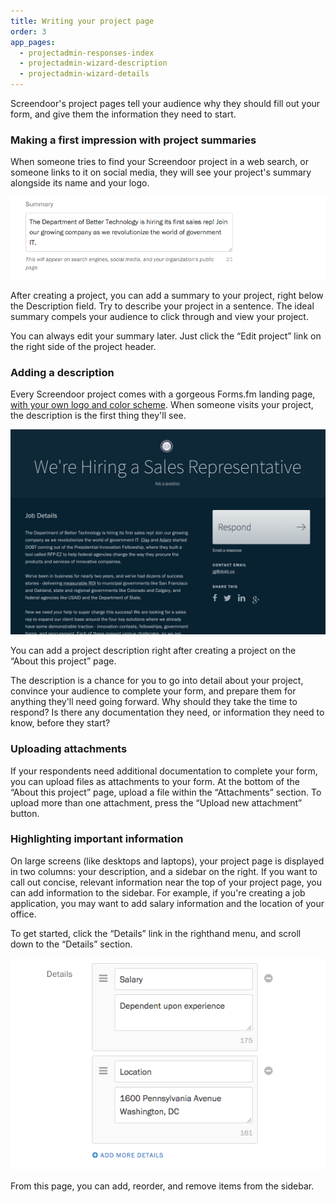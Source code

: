 ```yaml
---
title: Writing your project page
order: 3
app_pages:
  - projectadmin-responses-index
  - projectadmin-wizard-description
  - projectadmin-wizard-details
---
```


Screendoor's project pages tell your audience why they should fill out your form, and give them the information they need to start.

### Making a first impression with project summaries

When someone tries to find your Screendoor project in a web search, or someone links to it on social media, they will see your project's summary alongside its name and your logo.

![Adding a project summary.](../images/project_page_1.png)

After creating a project, you can add a summary to your project, right below the Description field. Try to describe your project in a sentence. The ideal summary compels your audience to click through and view your project.

You can always edit your summary later. Just click the &ldquo;Edit project&rdquo; link on the right side of the project header.

### Adding a description

Every Screendoor project comes with a gorgeous Forms.fm landing page, [with your own logo and color scheme](/articles/screendoor/projects/branding_your_forms.html). When someone visits your project, the description is the first thing they'll see.

![An example of a project description.](../images/project_page_2.png)

You can add a project description right after creating a project on the &ldquo;About this project&rdquo; page.

The description is a chance for you to go into detail about your project, convince your audience to complete your form, and prepare them for anything they'll need going forward. Why should they take the time to respond? Is there any documentation they need, or information they need to know, before they start?

### Uploading attachments

If your respondents need additional documentation to complete your form, you can upload files as attachments to your form. At the bottom of the &ldquo;About this project&rdquo; page, upload a file within the &ldquo;Attachments&rdquo; section. To upload more than one attachment, press the &ldquo;Upload new attachment&rdquo; button.

### Highlighting important information

On large screens (like desktops and laptops), your project page is displayed in two columns: your description, and a sidebar on the right. If you want to call out concise, relevant information near the top of your project page, you can add information to the sidebar. For example, if you're creating a job application, you may want to add salary information and the location of your office.

To get started, click the &ldquo;Details&rdquo; link in the righthand menu, and scroll down to the &ldquo;Details&rdquo; section.

![Adding details.](../images/project_page_3.png)

From this page, you can add, reorder, and remove items from the sidebar.
